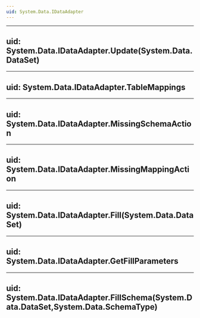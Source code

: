 ```yaml
---
uid: System.Data.IDataAdapter
---
```


---
uid: System.Data.IDataAdapter.Update(System.Data.DataSet)
---

---
uid: System.Data.IDataAdapter.TableMappings
---

---
uid: System.Data.IDataAdapter.MissingSchemaAction
---

---
uid: System.Data.IDataAdapter.MissingMappingAction
---

---
uid: System.Data.IDataAdapter.Fill(System.Data.DataSet)
---

---
uid: System.Data.IDataAdapter.GetFillParameters
---

---
uid: System.Data.IDataAdapter.FillSchema(System.Data.DataSet,System.Data.SchemaType)
---
